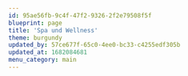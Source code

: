 ```yaml
---
id: 95ae56fb-9c4f-47f2-9326-2f2e79508f5f
blueprint: page
title: 'Spa und Wellness'
theme: burgundy
updated_by: 57ce677f-65c0-4ee0-bc33-c4255edf305b
updated_at: 1682084681
menu_category: main
---
```

